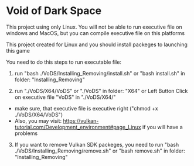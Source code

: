 # Void of Dark Space

This project using only Linux. You will not be able to run executive file on windows and MacOS, but you can compile executive file on this platforms

This project created for Linux and you should install packeges to launching this game

You need to do this steps to run executable file:

1. run "bash ./VoDS/Installing_Removing/install.sh" or
"bash install.sh" in folder: "Installing_Removing"

2. run "./VoDS/X64/VoDS" or
"./VoDS" in folder: "X64" or
Left Button Click on executive file "VoDS" in "./VoDS/X64/"
* make sure, that executive file is executive right ("chmod +x ./VoDS/X64/VoDS")
* Also, you may visit: https://vulkan-tutorial.com/Development_environment#page_Linux if you will have a problems

3. If you want to remove Vulkan SDK packeges, you need to run "bash ./VoDS/Installing_Removing/remove.sh" or
"bash remove.sh" in folder: "Installing_Removing"